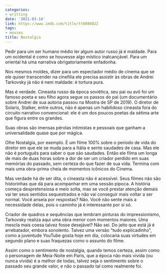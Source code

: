 ```yaml
---
categories:
- writting
date: '2021-03-14'
link: https://www.imdb.com/title/tt0086022
tags:
- movies
title: Nostalgia
---
```


Pedir para um ser humano médio ler algum autor russo já é maldade. Para um ocidental é como se houvesse algo místico inalcançável. Para um oriental há uma narrativa obrigatoriamente enfadonha.

Nos mesmos moldes, dizer para um espectador médio de cinema que se ele quiser transcender na cinefilia ele precisa assistir às obras de Andrei Tarkovsky já não é nem maldade: é tortura pura.

Mas é verdade. Cineasta russo da época soviética, seu pai ou avô foi um famoso poeta e seu filho agora segue os passos do pai (um documentário sobre Andrei de sua autoria passou na Mostra de SP de 2019). O diretor de Solaris, Stalker, entre outros, não é apenas um habilidoso cineasta fora do circuito narrativo convencional: ele é um dos poucos poetas da sétima arte que figura entre os grandes.

Suas obras são imensas pérolas intimistas e pessoais que ganham a universalidade quase que por mágica.

Olhe Nostalgia, por exemplo. É um filme 100% sobre o período de vida do diretor em que ele se muda para a Itália e sente saudades de casa. Mas ele não é português para saber o que são saudades. Então ele filma um longa de mais de duas horas sobre a dor de ser um criador perdido em suas memórias do passado, sem certeza do que fazer de sua vida. Termina com mais uma obra-prima cheia de momentos icônicos do Cinema.

Mas verdade há de ser dita, o cineasta não é acessível. Seus filmes não são historinhas que dá para acompanhar em uma sessão pipoca. A história começa despretensiosa e meio solta, mas se você prestar atenção demais vai ter seus sentidos sequestrados e não vai conseguir mais voltar a ser normal. Você anseia por respostas? Não. Você não sente mais a necessidade delas, pois o caminho já é interessante por si só.

Criador de quadros e sequências que lembram pinturas do impressionismo, Tarkovsky realiza aqui uma obra menor com momentos maiores. Uma mescla mais coesa talvez fosse desejável? Não sei. Do jeito que está já é arrebatador, embora sonolento. Talvez uma versão "tudo explicadinho", como a juventude YouTube gosta hoje em dia, colocaria suas virtudes em segundo plano e suas fraquezas como o assunto do filme.

Assim como o sentimento de nostalgia, quando temos certeza, assim como o personagem de Meia-Noite em Paris, que a época não mais vivida (ou nunca vivida) é a melhor de todas, talvez seja o sentimento sobre o passado seu grande valor, e não o passado tal como realmente foi.